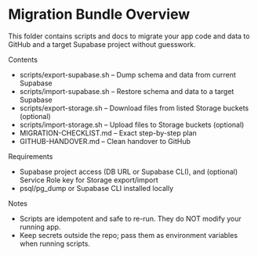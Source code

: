 # Migration Bundle Overview

This folder contains scripts and docs to migrate your app code and data to GitHub and a target Supabase project without guesswork.

Contents
- scripts/export-supabase.sh – Dump schema and data from current Supabase
- scripts/import-supabase.sh – Restore schema and data to a target Supabase
- scripts/export-storage.sh – Download files from listed Storage buckets (optional)
- scripts/import-storage.sh – Upload files to Storage buckets (optional)
- MIGRATION-CHECKLIST.md – Exact step-by-step plan
- GITHUB-HANDOVER.md – Clean handover to GitHub

Requirements
- Supabase project access (DB URL or Supabase CLI), and (optional) Service Role key for Storage export/import
- psql/pg_dump or Supabase CLI installed locally

Notes
- Scripts are idempotent and safe to re-run. They do NOT modify your running app.
- Keep secrets outside the repo; pass them as environment variables when running scripts.
